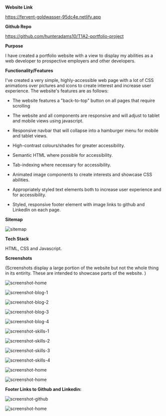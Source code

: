 **Website Link**

https://fervent-goldwasser-95dc4e.netlify.app 

**Github Repo**

https://github.com/hunteradams10/T1A2-portfolio-project


**Purpose**

I have created a portfolio website with a view to display my abilities as a web developer to prospective employers and other developers.

**Functionality/Features**


I've created a very simple, highly-accessible web page with a lot of CSS animations over pictures and icons to create interest and increase user experience. The website's features are as follows:

* The website features a "back-to-top" button on all pages that require scrolling

* The website and all components are responsive and will adjust to tablet and mobile views using javascript.

* Responsive navbar that will collapse into a hamburger menu for mobile and tablet views.

* High-contrast colours/shades for greater accessibility.

* Semantic HTML where possible for accessibility.

* Tab-indexing where necessary for accessibility.

* Animated image components to create interests and showcase CSS abilities.

* Appropriately styled text elements both to increase user experience and for accessibility.

* Styled, responsive footer element with image links to github and LinkedIn on each page.



**Sitemap**



![sitemap](./docs/hunter-adams-sitemap.png "Sitemap")



**Tech Stack**

HTML, CSS and Javascript.




**Screenshots**

(Screenshots display a large portion of the website but not the whole thing in its entirity. These are intended to showcase parts of the website. )

![screenshot-home](./docs/screenshot-home.png "Main Page")

![screenshot-blog-1](./docs/screenshot-blog-1.png "Blog 1")

![screenshot-blog-2](./docs/screenshot-blog-2.png "Blog 2")

![screenshot-blog-3](./docs/screenshot-blog-3.png "Blog 3")

![screenshot-blog-4](./docs/screenshot-blog-4.png "Blog 4")

![screenshot-skills-1](./docs/screenshot-skills-and-interests-1.png "Skills/Interests 1")

![screenshot-skills-2](./docs/screenshot-skills-and-interests-2.png "Skills/Interests 2")

![screenshot-skills-3](./docs/screenshot-skills-and-interests-3.png "Skill/Interests 3")

![screenshot-skills-4](./docs/screenshot-skills-and-interests-4.png "Skills/Interests 4")

![screenshot-home](./docs/screenshot-work-study-1.png "Work/Study 1")

![screenshot-home](./docs/screenshot-work-and-study-2.png "Work/Study 2")

**Footer Links to Github and Linkedin:**

![screenshot-github](./docs/screenshot-github.png "Github Page")

![screenshot-home](./docs/screenshot-linkedin.png "Linkedin Page")